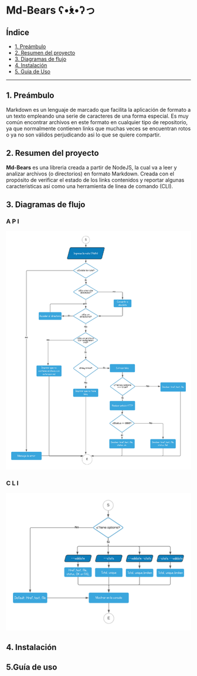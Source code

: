 # Md-Bears ʕ•́ᴥ•̀ʔっ

## Índice

- [1. Preámbulo](#1-preámbulo)
- [2. Resumen del proyecto](#2-resumen-del-proyecto)
- [3. Diagramas de flujo](#3-diagramas-de-flujo)
- [4. Instalación](#4-consideraciones-generales)
- [5. Guia de Uso](#5-criterios-de-aceptación-mínimos-del-proyecto)



---

## 1. Preámbulo
Markdown es un lenguaje de marcado que facilita la aplicación de formato a un texto empleando una serie de caracteres de una forma especial. Es muy común encontrar archivos en este formato en cualquier tipo de repositorio, ya que normalmente contienen links que muchas veces se encuentran rotos o ya no son válidos perjudicando asi lo que se quiere compartir.

## 2. Resumen del proyecto
**Md-Bears** es una libreria creada a partir de NodeJS, la cual va a leer y analizar archivos (o directorios) en formato Markdown. Creada con el propósito de verificar el estado de los links contenidos y reportar algunas caracteristicas asi como una  herramienta de linea de comando (CLI).
## 3. Diagramas de flujo
### A P I
![alt text](ImageReadme/diagramaApi.png)

### C L I
![alt text](ImageReadme/diagramaCli.png)

## 4. Instalación

## 5.Guía de uso

